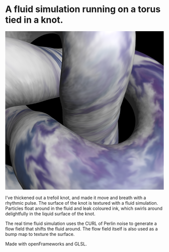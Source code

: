 # A fluid simulation running on a torus tied in a knot.

![Knotted Torus](/bin/data/images/knotFlow.png?raw=true "Knot Torus")

I’ve thickened out a trefoil knot, and made it move and breath with a rhythmic pulse. The surface of the knot is textured with a fluid simulation. Particles float around in the fluid and leak coloured ink, which swirls around delightfully in the liquid surface of the knot.

The real time fluid simulation uses the CURL of Perlin noise to generate a flow field that shifts the fluid around. The flow field itself is also used as a bump map to texture the surface.




Made with openFrameworks and GLSL.
